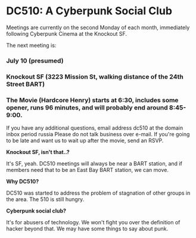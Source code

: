 # DC510: A Cyberpunk Social Club
Meetings are currently on the second Monday of each month, immediately following Cyberpunk Cinema at the Knockout SF.


The next meeting is:


### July 10 (presumed)
### Knockout SF (3223 Mission St, walking distance of the 24th Street BART)
### The Movie (Hardcore Henry) starts at 6:30, includes some opener, runs 96 minutes, and will probably end around 8:45-9:00.


If you have any additional questions, email
address dc510 at the domain inbox period russia
Please do not talk business over e-mail. If you're going to be late and want us to wait up after the movie, send an RSVP.


**Knockout SF, isn't that..?**

It's SF, yeah. DC510 meetings will always be near a BART station, and if members need that to be an East Bay BART station, we can move.


**Why DC510?**

DC510 was started to address the problem of stagnation of other groups in the area. The 510 is still hungry.


**Cyberpunk social club?**

It's for abusers of technology. We won't fight you over the definition of hacker beyond that. We may have some things to say about punk.
